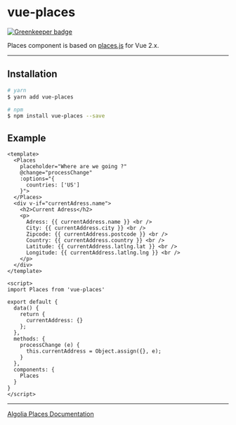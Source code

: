 # vue-places

[![Greenkeeper badge](https://badges.greenkeeper.io/Gomah/vue-places.svg)](https://greenkeeper.io/)

Places component is based on [places.js](https://github.com/algolia/places) for Vue 2.x.

---------------

## Installation

```bash
# yarn
$ yarn add vue-places

# npm
$ npm install vue-places --save
```

## Example

```vue
<template>
  <Places
    placeholder="Where are we going ?"
    @change="processChange"
    :options="{
      countries: ['US']
    }">
  </Places>
  <div v-if="currentAdress.name">
    <h2>Current Adress</h2>
    <p>
      Adress: {{ currentAddress.name }} <br />
      City: {{ currentAddress.city }} <br />
      Zipcode: {{ currentAddress.postcode }} <br />
      Country: {{ currentAddress.country }} <br />
      Latitude: {{ currentAddress.latlng.lat }} <br />
      Longitude: {{ currentAddress.latlng.lng }} <br />
    </p>
  </div>
</template>

<script>
import Places from 'vue-places'

export default {
  data() {
    return {
      currentAddress: {}
    };
  },
  methods: {
    processChange (e) {
      this.currentAddress = Object.assign({}, e);
    }
  },
  components: {
    Places
  }
}
</script>
```

---------------

[Algolia Places Documentation](https://community.algolia.com/places/documentation.html#options)
